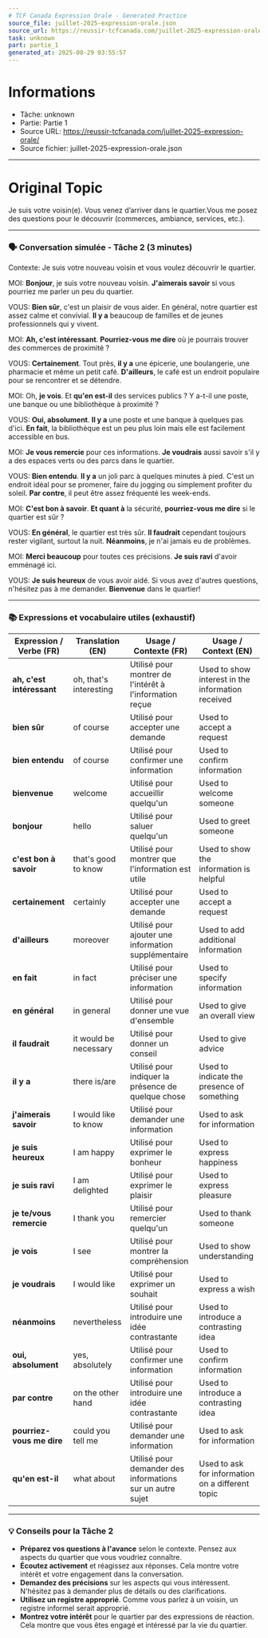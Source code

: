 ```yaml
---
# TCF Canada Expression Orale - Generated Practice
source_file: juillet-2025-expression-orale.json
source_url: https://reussir-tcfcanada.com/juillet-2025-expression-orale/
task: unknown
part: partie_1
generated_at: 2025-08-29 03:55:57
---
```


# Informations
- Tâche: unknown
- Partie: Partie 1
- Source URL: https://reussir-tcfcanada.com/juillet-2025-expression-orale/
- Source fichier: juillet-2025-expression-orale.json

---

# Original Topic
Je suis votre voisin(e). Vous venez d’arriver dans le quartier.Vous me posez des questions pour le découvrir (commerces, ambiance, services, etc.).

---

### 🗣️ Conversation simulée - Tâche 2 (3 minutes)

Contexte: Je suis votre nouveau voisin et vous voulez découvrir le quartier.

MOI: **Bonjour**, je suis votre nouveau voisin. **J'aimerais savoir** si vous pourriez me parler un peu du quartier.

VOUS: **Bien sûr**, c'est un plaisir de vous aider. En général, notre quartier est assez calme et convivial. **Il y a** beaucoup de familles et de jeunes professionnels qui y vivent.

MOI: **Ah, c'est intéressant**. **Pourriez-vous me dire** où je pourrais trouver des commerces de proximité ?

VOUS: **Certainement**. Tout près, **il y a** une épicerie, une boulangerie, une pharmacie et même un petit café. **D'ailleurs**, le café est un endroit populaire pour se rencontrer et se détendre.

MOI: Oh, **je vois**. Et **qu'en est-il** des services publics ? Y a-t-il une poste, une banque ou une bibliothèque à proximité ?

VOUS: **Oui, absolument**. **Il y a** une poste et une banque à quelques pas d'ici. **En fait**, la bibliothèque est un peu plus loin mais elle est facilement accessible en bus.

MOI: **Je vous remercie** pour ces informations. **Je voudrais** aussi savoir s'il y a des espaces verts ou des parcs dans le quartier.

VOUS: **Bien entendu**. **Il y a** un joli parc à quelques minutes à pied. C'est un endroit idéal pour se promener, faire du jogging ou simplement profiter du soleil. **Par contre**, il peut être assez fréquenté les week-ends.

MOI: **C'est bon à savoir**. **Et quant à** la sécurité, **pourriez-vous me dire** si le quartier est sûr ?

VOUS: **En général**, le quartier est très sûr. **Il faudrait** cependant toujours rester vigilant, surtout la nuit. **Néanmoins**, je n'ai jamais eu de problèmes.

MOI: **Merci beaucoup** pour toutes ces précisions. **Je suis ravi** d'avoir emménagé ici.

VOUS: **Je suis heureux** de vous avoir aidé. Si vous avez d'autres questions, n'hésitez pas à me demander. **Bienvenue** dans le quartier!

---

### 📚 Expressions et vocabulaire utiles (exhaustif)

| Expression / Verbe (FR) | Translation (EN) | Usage / Contexte (FR) | Usage / Context (EN) |
|-------------------------|------------------|-----------------------|----------------------|
| **ah, c'est intéressant** | oh, that's interesting | Utilisé pour montrer de l'intérêt à l'information reçue | Used to show interest in the information received |
| **bien sûr** | of course | Utilisé pour accepter une demande | Used to accept a request |
| **bien entendu** | of course | Utilisé pour confirmer une information | Used to confirm information |
| **bienvenue** | welcome | Utilisé pour accueillir quelqu'un | Used to welcome someone |
| **bonjour** | hello | Utilisé pour saluer quelqu'un | Used to greet someone |
| **c'est bon à savoir** | that's good to know | Utilisé pour montrer que l'information est utile | Used to show the information is helpful |
| **certainement** | certainly | Utilisé pour accepter une demande | Used to accept a request |
| **d'ailleurs** | moreover | Utilisé pour ajouter une information supplémentaire | Used to add additional information |
| **en fait** | in fact | Utilisé pour préciser une information | Used to specify information |
| **en général** | in general | Utilisé pour donner une vue d'ensemble | Used to give an overall view |
| **il faudrait** | it would be necessary | Utilisé pour donner un conseil | Used to give advice |
| **il y a** | there is/are | Utilisé pour indiquer la présence de quelque chose | Used to indicate the presence of something |
| **j'aimerais savoir** | I would like to know | Utilisé pour demander une information | Used to ask for information |
| **je suis heureux** | I am happy | Utilisé pour exprimer le bonheur | Used to express happiness |
| **je suis ravi** | I am delighted | Utilisé pour exprimer le plaisir | Used to express pleasure |
| **je te/vous remercie** | I thank you | Utilisé pour remercier quelqu'un | Used to thank someone |
| **je vois** | I see | Utilisé pour montrer la compréhension | Used to show understanding |
| **je voudrais** | I would like | Utilisé pour exprimer un souhait | Used to express a wish |
| **néanmoins** | nevertheless | Utilisé pour introduire une idée contrastante | Used to introduce a contrasting idea |
| **oui, absolument** | yes, absolutely | Utilisé pour confirmer une information | Used to confirm information |
| **par contre** | on the other hand | Utilisé pour introduire une idée contrastante | Used to introduce a contrasting idea |
| **pourriez-vous me dire** | could you tell me | Utilisé pour demander une information | Used to ask for information |
| **qu'en est-il** | what about | Utilisé pour demander des informations sur un autre sujet | Used to ask for information on a different topic |

---

### 💡 Conseils pour la Tâche 2

- **Préparez vos questions à l'avance** selon le contexte. Pensez aux aspects du quartier que vous voudriez connaître.
- **Écoutez activement** et réagissez aux réponses. Cela montre votre intérêt et votre engagement dans la conversation.
- **Demandez des précisions** sur les aspects qui vous intéressent. N'hésitez pas à demander plus de détails ou des clarifications.
- **Utilisez un registre approprié**. Comme vous parlez à un voisin, un registre informel serait approprié.
- **Montrez votre intérêt** pour le quartier par des expressions de réaction. Cela montre que vous êtes engagé et intéressé par la vie du quartier.